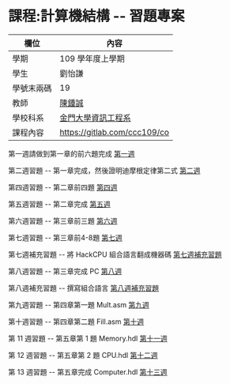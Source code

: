 # 課程:計算機結構 -- 習題專案

欄位 | 內容
-----|--------
學期 | 109 學年度上學期
學生 |  劉怡謙
學號末兩碼 | 19
教師 | [陳鍾誠](https://www.nqu.edu.tw/educsie/index.php?act=blog&code=list&ids=4)
學校科系 | [金門大學資訊工程系](https://www.nqu.edu.tw/educsie/index.php)
課程內容 | https://gitlab.com/ccc109/co
   

第一週請做到第一章的前六題完成
[第一週](https://github.com/yichien1019/co109a/blob/master/hw/HW(week1).md)

第二週習題 -- 第一章完成，然後證明迪摩根定律第二式
[第二週](https://github.com/yichien1019/co109a/blob/master/hw/HW(week2).md)

第四週習題 -- 第二章前四題
[第四週](https://github.com/yichien1019/co109a/blob/master/hw/HW(week4).md)

第五週習題 -- 第二章完成
[第五週](https://github.com/yichien1019/co109a/blob/master/hw/HW(week5).md)

第六週習題 -- 第三章前三題
[第六週](https://github.com/yichien1019/co109a/blob/master/hw/HW(week6).md)

第七週習題 -- 第三章前4-8題
[第七週](https://github.com/yichien1019/co109a/blob/master/hw/HW(week7).md)

第七週補充習題 -- 將 HackCPU 組合語言翻成機器碼
[第七週補充習題](https://github.com/yichien1019/co109a/blob/master/hw/HW(week7-2).md)

第八週習題 -- 第三章完成 PC
[第八週](https://github.com/yichien1019/co109a/blob/master/hw/HW(week8).md)

第八週補充習題 -- 撰寫組合語言
[第八週補充習題](https://github.com/yichien1019/co109a/blob/master/hw/HW(week8-2).md)

第九週習題 -- 第四章第一題 Mult.asm
[第九週](https://github.com/yichien1019/co109a/blob/master/hw/HW(week9).md)

第十週習題 -- 第四章第二題 Fill.asm
[第十週](https://github.com/yichien1019/co109a/blob/master/hw/HW(week10).md)

第 11 週習題 -- 第五章第 1 題 Memory.hdl
[第十一週](https://github.com/yichien1019/co109a/blob/master/hw/HW(week11).md)

第 12 週習題 -- 第五章第 2 題 CPU.hdl
[第十二週](https://github.com/yichien1019/co109a/blob/master/hw/HW(week12).md)

第 13 週習題 -- 第五章完成 Computer.hdl
[第十三週](https://github.com/yichien1019/co109a/blob/master/hw/HW(week13).md)

